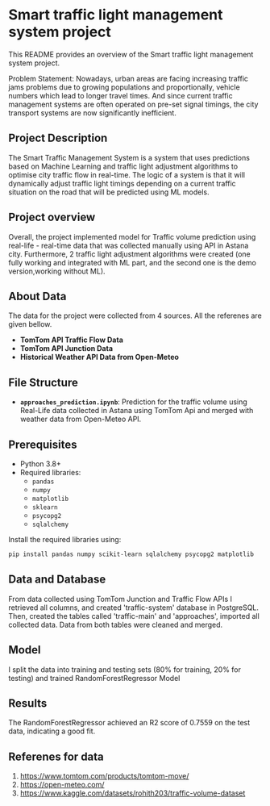 # Smart traffic light management system project

This README provides an overview of the  Smart traffic light management system project. 

Problem Statement: 
Nowadays, urban areas are  facing increasing traffic jams problems due to growing populations and proportionally, vehicle numbers which lead to longer travel times. And since current traffic management systems are often operated on pre-set signal timings, the city transport systems are now significantly inefficient. 


## Project Description

The Smart Traffic Management System is a system that uses predictions based on Machine Learning and traffic light adjustment algorithms to optimise city traffic flow in real-time. The logic of a system is that it will dynamically adjust traffic light timings depending on a current traffic situation on the road that will be predicted using ML models. 

## Project overview
Overall, the project implemented model for Traffic volume prediction using real-life - real-time data that was collected manually using API in Astana city. Furthermore, 2 traffic light adjustment algorithms were created (one fully working and integrated with ML part,  and the second one is the demo version,working without ML).

## About Data

The data for the project were collected from 4 sources. All the referenes are given bellow. 
- **TomTom API Traffic Flow Data** 
- **TomTom API Junction Data** 
- **Historical Weather API Data from Open-Meteo**

## File Structure

- **`approaches_prediction.ipynb`**: Prediction for the traffic volume using Real-Life data collected in Astana using TomTom Api and merged with weather data from Open-Meteo API. 

## Prerequisites

- Python 3.8+
- Required libraries:
  - `pandas`
  - `numpy`
  - `matplotlib`
  - `sklearn`
  - `psycopg2` 
  - `sqlalchemy` 

Install the required libraries using:
```bash
pip install pandas numpy scikit-learn sqlalchemy psycopg2 matplotlib
```

## Data and Database 

From data collected using TomTom Junction and Traffic Flow APIs I retrieved all columns, and created 'traffic-system' database in PostgreSQL. Then, created the tables called 'traffic-main' and 'approaches',  imported all collected data. 
Data from both tables were cleaned and merged. 

## Model 
I split the data into training and testing sets (80% for training, 20% for testing) and trained RandomForestRegressor Model 

## Results 
The RandomForestRegressor achieved an R2 score of 0.7559 on the test data, indicating a good fit.



## Referenes for data 
1.	https://www.tomtom.com/products/tomtom-move/ 
2.	https://open-meteo.com/ 
3.	https://www.kaggle.com/datasets/rohith203/traffic-volume-dataset 
